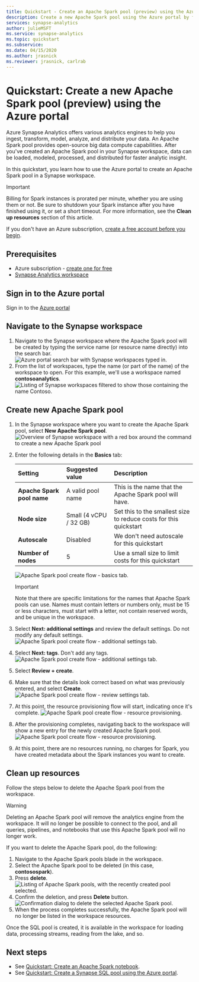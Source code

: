 ```yaml
---
title: Quickstart - Create an Apache Spark pool (preview) using the Azure portal
description: Create a new Apache Spark pool using the Azure portal by following the steps in this guide. 
services: synapse-analytics 
author: julieMSFT 
ms.service: synapse-analytics 
ms.topic: quickstart 
ms.subservice:
ms.date: 04/15/2020 
ms.author: jrasnick 
ms.reviewer: jrasnick, carlrab
---
```


# Quickstart: Create a new Apache Spark pool (preview) using the Azure portal

Azure Synapse Analytics offers various analytics engines to help you ingest, transform, model, analyze, and distribute your data. An Apache Spark pool provides open-source big data compute capabilities. After you've created an Apache Spark pool in your Synapse workspace, data can be loaded, modeled, processed, and distributed for faster analytic insight.

In this quickstart, you learn how to use the Azure portal to create an Apache Spark pool in a Synapse workspace.

> [!IMPORTANT]
> Billing for Spark instances is prorated per minute, whether you are using them or not. Be sure to shutdown your Spark instance after you have finished using it, or set a short timeout. For more information, see the **Clean up resources** section of this article.

If you don't have an Azure subscription, [create a free account before you begin](https://azure.microsoft.com/free/).

## Prerequisites

- Azure subscription - [create one for free](https://azure.microsoft.com/free/)
- [Synapse Analytics workspace](quickstart-create-workspace.md)

## Sign in to the Azure portal

Sign in to the [Azure portal](https://portal.azure.com/)

## Navigate to the Synapse workspace 
1. Navigate to the Synapse workspace where the Apache Spark pool will be created by typing the service name (or resource name directly) into the search bar.
![Azure portal search bar with Synapse workspaces typed in.](media/quickstart-create-sql-pool/create-sql-pool-00a.png)
1. From the list of workspaces, type the name (or part of the name) of the workspace to open. For this example, we'll use a workspace named **contosoanalytics**.
![Listing of Synapse workspaces filtered to show those containing the name Contoso.](media/quickstart-create-sql-pool/create-sql-pool-00b.png)


## Create new Apache Spark pool

1. In the Synapse workspace where you want to create the Apache Spark pool, select **New Apache Spark pool**.
![Overview of Synapse workspace with a red box around the command to create a new Apache Spark pool](media/quickstart-create-apache-spark-pool/create-spark-pool-portal-01.png)
2. Enter the following details in the **Basics** tab:

    |Setting | Suggested value | Description |
    | :------ | :-------------- | :---------- |
    | **Apache Spark pool name** | A valid pool name | This is the name that the Apache Spark pool will have. |
    | **Node size** | Small (4 vCPU / 32 GB) | Set this to the smallest size to reduce costs for this quickstart |
    | **Autoscale** | Disabled | We don't need autoscale for this quickstart |
    | **Number of nodes** | 5 | Use a small size to limit costs for this quickstart |


    ![Apache Spark pool create flow - basics tab.](media/quickstart-create-apache-spark-pool/create-spark-pool-portal-02.png)
    > [!IMPORTANT]
    > Note that there are specific limitations for the names that Apache Spark pools can use. Names must contain letters or numbers only, must be 15 or less characters, must start with a letter, not contain reserved words, and be unique in the workspace.

3. Select **Next: additional settings** and review the default settings. Do not modify any default settings.
![Apache Spark pool create flow - additional settings tab.](media/quickstart-create-apache-spark-pool/create-spark-pool-portal-03.png)

4. Select **Next: tags**. Don't add any tags.
![Apache Spark pool create flow - additional settings tab.](media/quickstart-create-apache-spark-pool/create-spark-pool-03-tags.png)

5. Select **Review + create**.

6. Make sure that the details look correct based on what was previously entered, and select **Create**.
![Apache Spark pool create flow - review settings tab.](media/quickstart-create-apache-spark-pool/create-spark-pool-portal-05.png)

7. At this point, the resource provisioning flow will start, indicating once it's complete.
 ![Apache Spark pool create flow - resource provisioning.](media/quickstart-create-apache-spark-pool/create-spark-pool-portal-06.png)

8. After the provisioning completes, navigating back to the workspace will show a new entry for the newly created Apache Spark pool.
 ![Apache Spark pool create flow - resource provisioning.](media/quickstart-create-apache-spark-pool/create-spark-pool-portal-07.png)

9. At this point, there are no resources running, no charges for Spark, you have created metadata about the Spark instances you want to create.

## Clean up resources

Follow the steps below to delete the Apache Spark pool from the workspace.
> [!WARNING]
> Deleting an Apache Spark pool will remove the analytics engine from the workspace. It will no longer be possible to connect to the pool, and all queries, pipelines, and notebooks that use this Apache Spark pool will no longer work.

If you want to delete the Apache Spark pool, do the following:

1. Navigate to the Apache Spark pools blade in the workspace.
2. Select the Apache Spark pool to be deleted (in this case, **contosospark**).
3. Press **delete**.
 ![Listing of Apache Spark pools, with the recently created pool selected.](media/quickstart-create-apache-spark-pool/create-spark-pool-portal-08.png)
4. Confirm the deletion, and press **Delete** button.
 ![Confirmation dialog to delete the selected Apache Spark pool.](media/quickstart-create-apache-spark-pool/create-spark-pool-portal-10.png)
5. When the process completes successfully, the Apache Spark pool will no longer be listed in the workspace resources.

Once the SQL pool is created, it is available in the workspace for loading data, processing streams, reading from the lake, and so.

## Next steps

- See [Quickstart: Create an Apache Spark notebook](quickstart-apache-spark-notebook.md).
- See [Quickstart: Create a Synapse SQL pool using the Azure portal](quickstart-create-sql-pool-portal.md).
